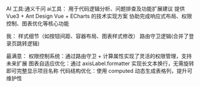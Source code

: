  AI 工具:通义千问
 ai工具：
        用于代码逻辑分析、问题排查及功能扩展建议
        提供 Vue3 + Ant Design Vue + ECharts 的技术实现方案
        协助完成响应式布局、权限控制、图表优化等核心功能

我：
    样式细节（如按钮间距、容器布局、图表样式修改）
    路由守卫逻辑(合并了登录页跳转逻辑)

最满意： 
        权限控制系统：通过路由守卫 + 计算属性实现了灵活的权限管理，支持未来扩展
        图表自适应优化：通过 axisLabel.formatter 实现长文本换行，无需旋转即可完整显示项目名称
        代码结构优化：使用 computed 动态生成表格列，提升可维护性

